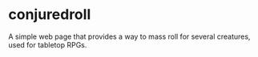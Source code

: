 # conjuredroll
A simple web page that provides a way to mass roll for several creatures, used for tabletop RPGs. 
